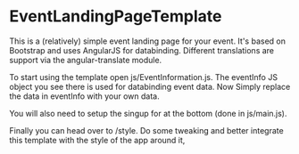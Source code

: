 # EventLandingPageTemplate

This is a (relatively) simple event landing page for your event. It's based on Bootstrap and uses AngularJS for databinding. 
Different translations are support via the angular-translate module.

To start using the template open js/EventInformation.js. The eventInfo JS object you see there is used for databinding event data.
Now Simply replace the data in eventInfo with your own data. 

You will also need to setup the singup for at the bottom (done in js/main.js).

Finally you can head over to /style. Do some tweaking and better integrate this template with the style of the app around it,

